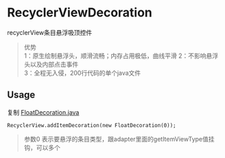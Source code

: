 # RecyclerViewDecoration
recyclerView条目悬浮吸顶控件

> 优势     
> 1：原生绘制悬浮头，顺滑流畅；内存占用极低，曲线平滑
> 2：不影响悬浮头以及内部点击事件   
> 3：全程无入侵，200行代码的单个java文件     

## Usage 

复制 [FloatDecoration.java](https://github.com/jarryleo/RecyclerViewDecoration/blob/master/app/src/main/java/cn/leo/recyclerviewdecoration/FloatDecoration.java)     

```
RecyclerView.addItemDecoration(new FloatDecoration(0));    
```

> 参数0 表示要悬浮的条目类型，跟adapter里面的getItemViewType值挂钩，可以多个
